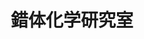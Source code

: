 ---
title: "錯体化学研究室"
draft: false

# ページ上部の背景画像。
# 研究室独自で設定する場合は、static/images/labs フォルダーに写真ファイルを入れ、
# 以下にそのパスを指定して下さい。横1000ピクセル程度の解像度を推奨。
# 例: bg_image: "images/labs/phys.jpg"
bg_image: "images/banner/bg1.jpg"

# 100文字程度の説明文。ページ上部に表示されます。
description : "金属錯体の合成と構造及び物性に関する研究"

# 研究室のカード表示で用いる写真。
# 研究室独自で設定する場合は、static/images/labs フォルダーに写真ファイルを入れ、
# 以下にそのパスを指定して下さい。横400ピクセル程度の解像度を推奨。
# 例: image: "images/labs/phys.jpg"
image: "images/labs/flask.jpg"

# 大講座名
la_group: "物質化学" # 分子化学 | 物質化学 | 反応化学 | 界面化学
# キーワードを3つより増やしても構いません。
keywords: ["遷移金属およびランタノイド錯体", "キラリティ", "多核錯体・クラスター"]

# 教員
# idには、ウェブページ内での個人id (例: 甲賀先生ならkoga) を指定します。
# nameには氏名と職階を書きます。
faculties:
- id: suzuki
  name: 鈴木 孝義 教授


# 連絡方法。SNSのアカウントなども。
contact:
- icon: ti-email
  link: mailto:suzuki@okayama-u.ac.jp
  name: suzuki@okayama-u.ac.jp
- icon: ti-mobile
  link: tel:086-251-7900
  name: 086-251-7900
- icon: ti-printer
  link: tel:086-251-7900
  name: FAX 086-251-7900


- name : "錯体化学研究室ウェブサイト"
  icon : "ti-world" # icon pack : https://themify.me/themify-icons
  link : "http://chem.okayama-u.ac.jp/~complex/Coord.Chem/Home.html"

- name : "700-8530 岡山県岡山市津島中3－1－1"
  icon : "ti-location-pin" # icon pack : https://themify.me/themify-icons
  link : "#"

# type
type: "laboratory"

# 下の"---"以下に、研究室の紹介文をMarkdown書式で書きこんで下さい。
---